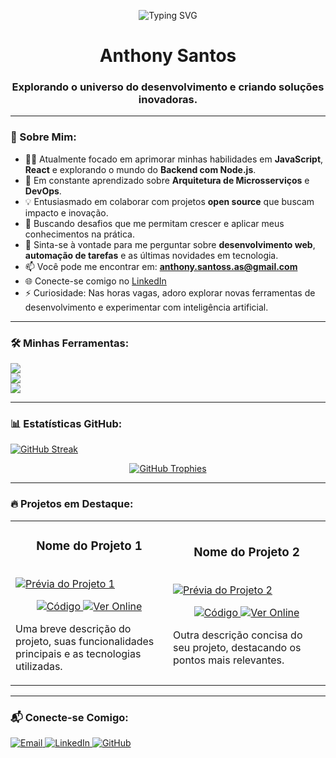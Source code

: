 <p align="center">
  <img src="https://readme-typing-svg.herokuapp.com?font=Fira+Code&size=30&pause=1000&color=00F779&background=0D1117&lines=Olá,+seja+bem-vindo(a)!;Desenvolvedor+em+construção...;Apaixonado+por+tecnologia." alt="Typing SVG" />
</p>

<h1 align="center">Anthony Santos</h1>
<h3 align="center">Explorando o universo do desenvolvimento e criando soluções inovadoras.</h3>

---

### 🚀 Sobre Mim:
- 👨‍💻 Atualmente focado em aprimorar minhas habilidades em **JavaScript**, **React** e explorando o mundo do **Backend com Node.js**.
- 🌱 Em constante aprendizado sobre **Arquitetura de Microsserviços** e **DevOps**.
- 💡 Entusiasmado em colaborar com projetos **open source** que buscam impacto e inovação.
- 🤔 Buscando desafios que me permitam crescer e aplicar meus conhecimentos na prática.
- 💬 Sinta-se à vontade para me perguntar sobre **desenvolvimento web**, **automação de tarefas** e as últimas novidades em tecnologia.
- 📫 Você pode me encontrar em: **anthony.santoss.as@gmail.com**
- 🌐 Conecte-se comigo no [LinkedIn](https://www.linkedin.com/in/anthony-santos-dev/)
- ⚡ Curiosidade: Nas horas vagas, adoro explorar novas ferramentas de desenvolvimento e experimentar com inteligência artificial.

---

### 🛠️ Minhas Ferramentas:
<p align="left">
  <a href="https://skillicons.dev">
    <img src="https://skillicons.dev/icons?i=js,ts,react,nextjs,html,css,tailwind,styledcomponents" />
  </a>
  <br/>
  <a href="https://skillicons.dev">
    <img src="https://skillicons.dev/icons?i=nodejs,express,python,git,github,docker,vscode" />
  </a>
  <br/>
  <a href="https://skillicons.dev">
    <img src="https://skillicons.dev/icons?i=mongodb,postgresql" />
  </a>
</p>

---

### 📊 Estatísticas GitHub:
[![GitHub Streak](https://streak-stats.demolab.com?user=AnthonySantoss&locale=pt_BR)](https://git.io/streak-stats)
<p align="center">
  <a href="https://github.com/ryo-ma/github-profile-trophy">
    <img src="https://github-profile-trophy.vercel.app/?username=AnthonySantoss&theme=dracula&column=3&row=2&margin-w=15&margin-h=15" alt="GitHub Trophies" />
  </a>
</p>

---

### 🔥 Projetos em Destaque:

<table>
  <tr>
    <td width="50%">
      <h3 align="center">Nome do Projeto 1</h3>
      <br />
      <a href="LINK_PARA_O_PROJETO_1_NO_AR">
        <img src="URL_DO_GIF_OU_IMAGEM_PROJETO_1" alt="Prévia do Projeto 1" />
      </a>
      <br />
      <p align="center">
        <a href="LINK_PARA_O_REPOSITORIO_1" target="_blank">
          <img src="https://img.shields.io/badge/Código-1D1F21?style=for-the-badge&logo=github&logoColor=white" alt="Código"/>
        </a>
        <a href="LINK_PARA_O_PROJETO_1_NO_AR" target="_blank">
          <img src="https://img.shields.io/badge/Ver%20Online-4285F4?style=for-the-badge&logo=google-chrome&logoColor=white" alt="Ver Online"/>
        </a>
      </p>
      <p>Uma breve descrição do projeto, suas funcionalidades principais e as tecnologias utilizadas.</p>
    </td>
    <td width="50%">
      <h3 align="center">Nome do Projeto 2</h3>
      <br />
      <a href="LINK_PARA_O_PROJETO_2_NO_AR">
        <img src="URL_DO_GIF_OU_IMAGEM_PROJETO_2" alt="Prévia do Projeto 2" />
      </a>
      <br />
      <p align="center">
        <a href="LINK_PARA_O_REPOSITORIO_2" target="_blank">
          <img src="https://img.shields.io/badge/Código-1D1F21?style=for-the-badge&logo=github&logoColor=white" alt="Código"/>
        </a>
        <a href="LINK_PARA_O_PROJETO_2_NO_AR" target="_blank">
          <img src="https://img.shields.io/badge/Ver%20Online-4285F4?style=for-the-badge&logo=google-chrome&logoColor=white" alt="Ver Online"/>
        </a>
      </p>
      <p>Outra descrição concisa do seu projeto, destacando os pontos mais relevantes.</p>
    </td>
  </tr>
</table>

---

### 📬 Conecte-se Comigo:
<p align="left">
  <a href="mailto:anthony.santoss.as@gmail.com" target="_blank">
    <img src="https://img.shields.io/badge/Email-EA4335?style=for-the-badge&logo=gmail&logoColor=white" alt="Email"/>
  </a>
  <a href="https://www.linkedin.com/in/anthony-santos-dev/" target="_blank">
    <img src="https://img.shields.io/badge/LinkedIn-0077B5?style=for-the-badge&logo=linkedin&logoColor=white" alt="LinkedIn"/>
  </a>
  <a href="https://github.com/AnthonySantoss" target="_blank">
    <img src="https://img.shields.io/badge/GitHub-181717?style=for-the-badge&logo=github&logoColor=white" alt="GitHub"/>
  </a>
</p>
